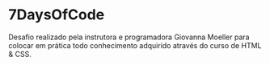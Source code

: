 # 7DaysOfCode

Desafio realizado pela instrutora e programadora Giovanna Moeller para colocar em prática todo conhecimento adquirido através do curso de HTML & CSS.
